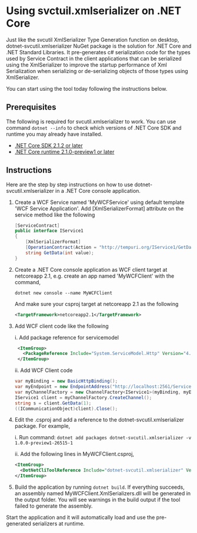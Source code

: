  # Using svctuil.xmlserializer on .NET Core

Just like the svcutil XmlSerializer Type Generation function on desktop, dotnet-svcutil.xmlserializer NuGet package is the solution for .NET Core and .NET Standard Libraries. It pre-generates c# serialization code for the types used by Service Contract in the client applications that can be serialized using the XmlSerializer to improve the startup performance of Xml Serialization when serializing or de-serializing objects of those types using XmlSerializer. 

You can start using the tool today following the instructions below. 

## Prerequisites

The following is required for svcutil.xmlserializer to work. You can use command `dotnet --info` to check which versions of .NET Core SDK and runtime you may already have installed.

* [.NET Core SDK 2.1.2 or later](https://www.microsoft.com/net/download/windows)
* [.NET Core runtime 2.1.0-preview1 or later](https://github.com/dotnet/core/blob/master/release-notes/download-archives/2.1.0-preview1-download.md)
  
## Instructions

Here are the step by step instructions on how to use dotnet-svcutil.xmlserializer in a .NET Core console application.

1. Create a WCF Service named 'MyWCFService' using default template 'WCF Service Application'.  Add [XmlSerializerFormat] attribute on the service method like the following
    ```c#
    [ServiceContract]
    public interface IService1
    {
        [XmlSerializerFormat]
        [OperationContract(Action = "http://tempuri.org/IService1/GetData", ReplyAction = "http://tempuri.org/IService1/GetDataResponse")]
        string GetData(int value);
    }
    ```
2. Create a .NET Core console application as WCF client target at netcoreapp 2.1, e.g. create an app named 'MyWCFClient' with the command,
    ```
    dotnet new console --name MyWCFClient
    ```
    And make sure your csproj target at netcoreapp 2.1 as the following
    ```xml
    <TargetFramework>netcoreapp2.1</TargetFramework>
    ```
3. Add WCF client code like the following
   
   i. Add package reference for servicemodel
   ```xml
    <ItemGroup>
      <PackageReference Include="System.ServiceModel.Http" Version="4.4.2" />
    </ItemGroup>
    ```
    ii. Add WCF Client code
    ```c#
    var myBinding = new BasicHttpBinding();
    var myEndpoint = new EndpointAddress("http://localhost:2561/Service1.svc"); //Fill your service url here
    var myChannelFactory = new ChannelFactory<IService1>(myBinding, myEndpoint);
    IService1 client = myChannelFactory.CreateChannel();
    string s = client.GetData(1);
    ((ICommunicationObject)client).Close();
    ```
4. Edit the .csproj and add a reference to the dotnet-svcutil.xmlserializer package. For example,

    i. Run command: `dotnet add packages dotnet-svcutil.xmlserializer -v 1.0.0-preview1-26515-1`

    ii. Add the following lines in MyWCFClient.csproj,
    ```xml
    <ItemGroup>
      <DotNetCliToolReference Include="dotnet-svcutil.xmlserializer" Version="1.0.0-preview1-26515-1" />
    </ItemGroup>
    ```

5. Build the application by running `dotnet build`. If everything succeeds, an assembly named MyWCFClient.XmlSerializers.dll will be generated in the output folder. You will see warnings in the build output if the tool failed to generate the assembly.

Start the application and it will automatically load and use the pre-generated serializers at runtime.
